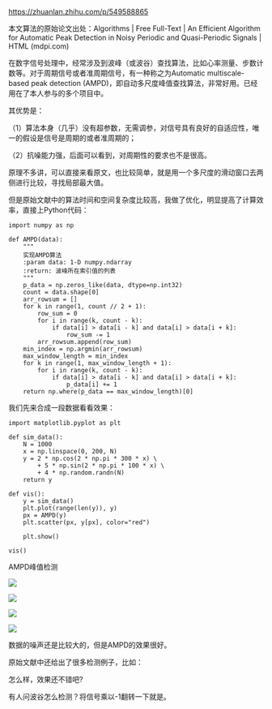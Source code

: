 https://zhuanlan.zhihu.com/p/549588865


本文算法的原始论文出处：Algorithms | Free Full-Text | An Efficient Algorithm for Automatic Peak Detection in Noisy Periodic and Quasi-Periodic Signals | HTML (mdpi.com)


在数字信号处理中，经常涉及到波峰（或波谷）查找算法，比如心率测量、步数计数等。对于周期信号或者准周期信号，有一种称之为Automatic multiscale-based peak detection (AMPD)，即自动多尺度峰值查找算法，非常好用。已经用在了本人参与的多个项目中。

其优势是：

（1）算法本身（几乎）没有超参数，无需调参，对信号具有良好的自适应性，唯一的假设是信号是周期的或者准周期的；

（2）抗噪能力强，后面可以看到，对周期性的要求也不是很高。

原理不多讲，可以直接来看原文，也比较简单，就是用一个多尺度的滑动窗口去两侧进行比较，寻找局部最大值。

但是原始文献中的算法时间和空间复杂度比较高，我做了优化，明显提高了计算效率，直接上Python代码：
```
import numpy as np

def AMPD(data):
    """
    实现AMPD算法
    :param data: 1-D numpy.ndarray 
    :return: 波峰所在索引值的列表
    """
    p_data = np.zeros_like(data, dtype=np.int32)
    count = data.shape[0]
    arr_rowsum = []
    for k in range(1, count // 2 + 1):
        row_sum = 0
        for i in range(k, count - k):
            if data[i] > data[i - k] and data[i] > data[i + k]:
                row_sum -= 1
        arr_rowsum.append(row_sum)
    min_index = np.argmin(arr_rowsum)
    max_window_length = min_index
    for k in range(1, max_window_length + 1):
        for i in range(k, count - k):
            if data[i] > data[i - k] and data[i] > data[i + k]:
                p_data[i] += 1
    return np.where(p_data == max_window_length)[0]
```
我们先来合成一段数据看看效果：
```
import matplotlib.pyplot as plt

def sim_data():
    N = 1000
    x = np.linspace(0, 200, N)
    y = 2 * np.cos(2 * np.pi * 300 * x) \
        + 5 * np.sin(2 * np.pi * 100 * x) \
        + 4 * np.random.randn(N)
    return y

def vis():
    y = sim_data()
    plt.plot(range(len(y)), y)
    px = AMPD(y)
    plt.scatter(px, y[px], color="red")

    plt.show()

vis()
```
AMPD峰值检测

![](https://pic1.zhimg.com/80/v2-ec3ab586e30a7304554933f77594dec4_720w.jpg)

![](https://pic4.zhimg.com/80/v2-2435ed70d50312e7aa764e88f14aa833_720w.jpg)

![](https://pic2.zhimg.com/80/v2-9b6eafdd6f581e252b15760a90329a31_720w.jpg)

![](https://pic4.zhimg.com/80/v2-20779ca9c3f849c91175fb33b7c8a77b_720w.jpg)


数据的噪声还是比较大的，但是AMPD的效果很好。

原始文献中还给出了很多检测例子，比如：

怎么样，效果还不错吧?

有人问波谷怎么检测？将信号乘以-1翻转一下就是。